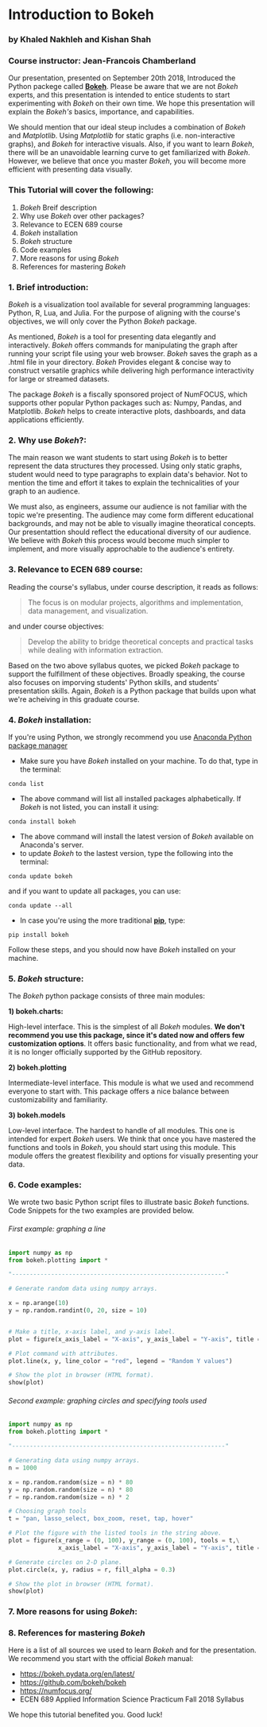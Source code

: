 # Introduction to Bokeh

### by Khaled Nakhleh and Kishan Shah
### Course instructor: Jean-Francois Chamberland


Our presentation, presented on September 20th 2018, Introduced the Python packege called [**Bokeh**](https://bokeh.pydata.org/en/latest/).
Please be aware that we are not *Bokeh* experts, and this presentation is intended to entice students to start experimenting with *Bokeh* on their own time. We hope this presentation will explain the *Bokeh's* basics, importance, and capabilities. 

We should mention that our ideal steup includes a combination of *Bokeh* and *Matplotlib*. Using *Matplotlib* for static graphs (i.e. non-interactive graphs), and *Bokeh* for interactive visuals. Also, if you want to learn *Bokeh*, there will be an unavoidable learning curve to get familiarized with *Bokeh*. However, we believe that once you master *Bokeh*, you will become more efficient with presenting data visually.

### This Tutorial will cover the following:

1. *Bokeh* Breif description
2. Why use *Bokeh* over other packages?
3. Relevance to ECEN 689 course
4. *Bokeh* installation
5. *Bokeh* structure
6. Code examples
7. More reasons for using *Bokeh*
8. References for mastering *Bokeh*

### 1. Brief introduction:

*Bokeh* is a visualization tool available for several programming languages: Python, R, Lua, and Julia. For the purpose of aligning with the course's objectives, we will only cover the Python *Bokeh* package. 

As mentioned, *Bokeh* is a tool for presenting data elegantly and interactively. *Bokeh* offers commands for manipulating the graph after running your script file using your web browser. *Bokeh* saves the graph as a .html file in your directory. *Bokeh* Provides elegant & concise way to construct versatile graphics while delivering high performance interactivity for large or streamed datasets.

The package *Bokeh* is a fiscally sponsored project of NumFOCUS, which supports other popular Python packages such as: Numpy, Pandas, and Matplotlib. *Bokeh* helps to create interactive plots, dashboards, and data applications efficiently.

### 2. Why use *Bokeh*?:

The main reason we want students to start using *Bokeh* is to better represent the data structures they processed. Using only static graphs, student would need to type paragraphs to explain data's behavior. Not to mention the time and effort it takes to explain the technicalities of your graph to an audience. 

We must also, as engineers, assume our audience is not familiar with the topic we're presenting. The audience may come form different educational backgrounds, and may not be able to visually imagine theoratical concepts. Our presentattion should reflect the educational diversity of our audience. We believe with *Bokeh* this process would become much simpler to implement, and more visually approchable to the audience's entirety.  

### 3. Relevance to ECEN 689 course:

Reading the course's syllabus, under course description, it reads as follows:
> The focus is on modular projects, algorithms and implementation, data management, and visualization. 

and under course objectives:
> Develop the ability to bridge theoretical concepts and practical tasks while dealing with information extraction. 

Based on the two above syllabus quotes, we picked *Bokeh* package to support the fulfillment 
of these objectives. Broadly speaking, the course also focuses on imporving students' Python skills, and students' presentation skills. Again, *Bokeh* is a Python package that builds upon what we're acheiving in this graduate course.

### 4. *Bokeh* installation:

If you're using Python, we strongly recommend you use [Anaconda Python package manager](https://www.anaconda.com)

* Make sure you have *Bokeh* installed on your machine. To do that, type in the terminal:
``` 
conda list
```
* The above command will list all installed packages alphabetically. If *Bokeh* is not listed, you can install it using:
```
conda install bokeh
```
* The above command will install the latest version of *Bokeh* available on Anaconda's server.
* to update *Bokeh* to the lastest version, type the following into the terminal:
```
conda update bokeh
```
and if you want to update all packages, you can use:
```
conda update --all
```
* In case you're using the more traditional [**pip**](https://pypi.org/project/pip/), type:
```
pip install bokeh 
```
Follow these steps, and you should now have *Bokeh* installed on your machine. 

### 5. *Bokeh* structure:

The *Bokeh* python package consists of three main modules:

**1) bokeh.charts:**

High-level interface. This is the simplest of all *Bokeh* modules. **We don't recommend you use this package, since it's dated now and offers few customization options**. It offers basic functionality, and from what we read, it is no longer officially supported by the GitHub repository. 

**2) bokeh.plotting**

Intermediate-level interface. This module is what we used and recommend everyone to start with. This package offers a nice balance between customizability and familiarity. 

**3) bokeh.models**

Low-level interface. The hardest to handle of all modules. This one is intended for expert *Bokeh* users. We think that once you have mastered the functions and tools in *Bokeh*, you should start using this module. This module offers the greatest flexibility and options for visually presenting your data.


### 6. Code examples:

We wrote two basic Python script files to illustrate basic *Bokeh* functions. Code Snippets for the two examples are provided below. 

###### First example: graphing a line

```python
import numpy as np
from bokeh.plotting import *

"------------------------------------------------------------"

# Generate random data using numpy arrays.

x = np.arange(10)
y = np.random.randint(0, 20, size = 10)


# Make a title, x-axis label, and y-axis label.
plot = figure(x_axis_label = "X-axis", y_axis_label = "Y-axis", title = "Example 1")

# Plot command with attributes.
plot.line(x, y, line_color = "red", legend = "Random Y values") 

# Show the plot in browser (HTML format).
show(plot)
```

###### Second example: graphing circles and specifying tools used

```python
import numpy as np
from bokeh.plotting import *

"------------------------------------------------------------"

# Generating data using numpy arrays.
n = 1000

x = np.random.random(size = n) * 80
y = np.random.random(size = n) * 80
r = np.random.random(size = n) * 2

# Choosing graph tools
t = "pan, lasso_select, box_zoom, reset, tap, hover"

# Plot the figure with the listed tools in the string above.
plot = figure(x_range = (0, 100), y_range = (0, 100), tools = t,\
              x_axis_label = "X-axis", y_axis_label = "Y-axis", title = "Example 2")

# Generate circles on 2-D plane.
plot.circle(x, y, radius = r, fill_alpha = 0.3)

# Show the plot in browser (HTML format).
show(plot)
```

### 7. More reasons for using *Bokeh*:



### 8. References for mastering *Bokeh*

Here is a list of all sources we used to learn *Bokeh* and for the presentation.
We recommend you start with the official *Bokeh* manual:

* https://bokeh.pydata.org/en/latest/
* https://github.com/bokeh/bokeh
* https://numfocus.org/
* ECEN 689 Applied Information Science Practicum Fall 2018 Syllabus



We hope this tutorial benefited you. Good luck!
